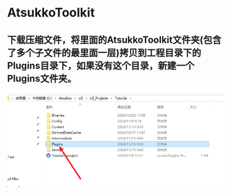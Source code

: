 # AtsukkoToolkit
## 下载压缩文件，将里面的AtsukkoToolkit文件夹(包含了多个子文件的最里面一层)拷贝到工程目录下的Plugins目录下，如果没有这个目录，新建一个Plugins文件夹。

![Figure.1][Figure1]

[Figure1]:https://github.com/Atsukko/AtsukkoToolkit/blob/main/Snipaste_2024-11-13_10-26-01.png
